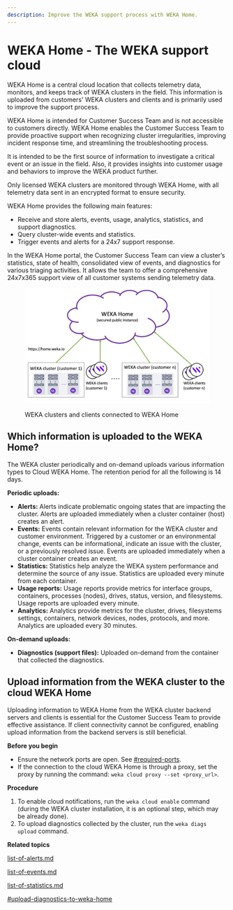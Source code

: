 ```yaml
---
description: Improve the WEKA support process with WEKA Home.
---
```


# WEKA Home - The WEKA support cloud

WEKA Home is a central cloud location that collects telemetry data, monitors, and keeps track of WEKA clusters in the field. This information is uploaded from customers' WEKA clusters and clients and is primarily used to improve the support process.

WEKA Home is intended for Customer Success Team and is not accessible to customers directly. WEKA Home enables the Customer Success Team to provide proactive support when recognizing cluster irregularities, improving incident response time, and streamlining the troubleshooting process.

It is intended to be the first source of information to investigate a critical event or an issue in the field. Also, it provides insights into customer usage and behaviors to improve the WEKA product further.

Only licensed WEKA clusters are monitored through WEKA Home, with all telemetry data sent in an encrypted format to ensure security.&#x20;

WEKA Home provides the following main features:&#x20;

* Receive and store alerts, events, usage, analytics, statistics, and support diagnostics.
* Query cluster-wide events and statistics.
* Trigger events and alerts for a 24x7 support response.

In the WEKA Home portal, the Customer Success Team can view a cluster’s statistics, state of health, consolidated view of events, and diagnostics for various triaging activities. It allows the team to offer a comprehensive 24x7x365 support view of all customer systems sending telemetry data.&#x20;

<figure><img src="../../.gitbook/assets/wekahome_overview.png" alt=""><figcaption><p>WEKA clusters and clients connected to WEKA Home</p></figcaption></figure>

## Which information is uploaded to the WEKA Home?

The WEKA cluster periodically and on-demand uploads various information types to Cloud WEKA Home. The retention period for all the following is 14 days. &#x20;

**Periodic uploads:**

* **Alerts:** Alerts indicate problematic ongoing states that are impacting the cluster. Alerts are uploaded immediately when a cluster container (host) creates an alert.
* **Events:** Events contain relevant information for the WEKA cluster and customer environment. Triggered by a customer or an environmental change, events can be informational, indicate an issue with the cluster, or a previously resolved issue. Events are uploaded immediately when a cluster container creates an event.
* **Statistics:** Statistics help analyze the WEKA system performance and determine the source of any issue. Statistics are uploaded every minute from each container.
* **Usage reports:**  Usage reports provide metrics for interface groups, containers, processes (nodes), drives, status, version, and filesystems. Usage reports are uploaded every minute.
* **Analytics:** Analytics provide metrics for the cluster, drives, filesystems settings, containers, network devices, nodes, protocols, and more. Analytics are uploaded every 30 minutes.

**On-demand uploads:**

* **Diagnostics (support files):** Uploaded on-demand from the container that collected the diagnostics.

## Upload information from the WEKA cluster to the cloud WEKA Home

Uploading information to WEKA Home from the WEKA cluster backend servers and clients is essential for the Customer Success Team to provide effective assistance. If client connectivity cannot be configured, enabling upload information from the backend servers is still beneficial.

**Before you begin**

* Ensure the network ports are open. See [#required-ports](../../support/prerequisites-and-compatibility.md#required-ports "mention").
* If the connection to the cloud WEKA Home is through a proxy, set the proxy by running the command: `weka cloud proxy --set <proxy_url>`.

**Procedure**

1. To enable cloud notifications, run the `weka cloud enable` command (during the WEKA cluster installation, it is an optional step, which may be already done).
2. To upload diagnostics collected by the cluster, run the `weka diags upload` command.

**Related topics**

[list-of-alerts.md](../../usage/alerts/list-of-alerts.md "mention")

[list-of-events.md](../../usage/events/list-of-events.md "mention")

[list-of-statistics.md](../../usage/statistics/list-of-statistics.md "mention")

[#upload-diagnostics-to-weka-home](../../support/diagnostics-management/diagnostics-utility.md#upload-diagnostics-to-weka-home "mention")
